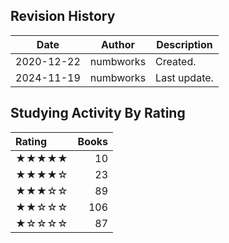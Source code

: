 ## Revision History

|Date|Author|Description|
|---|---|---|
|2020-12-22|numbworks|Created.|
|2024-11-19|numbworks|Last update.|

## Studying Activity By Rating

| Rating   |   Books |
|:---------|--------:|
| ★★★★★    |      10 |
| ★★★★☆    |      23 |
| ★★★☆☆    |      89 |
| ★★☆☆☆    |     106 |
| ★☆☆☆☆    |      87 |
